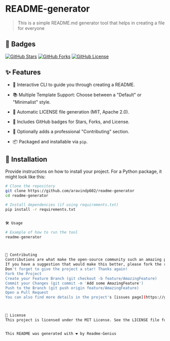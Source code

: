 # README-generator

> This is a simple README.md generator tool that helps in creating a file for everyone

## 🏅 Badges
[![GitHub Stars](https://img.shields.io/github/stars/aravindp602/readme-generator?style=for-the-badge)](https://github.com/aravindp602/readme-generator/stargazers)
[![GitHub Forks](https://img.shields.io/github/forks/aravindp602/readme-generator?style=for-the-badge)](https://github.com/aravindp602/readme-generator/network/members)
[![GitHub License](https://img.shields.io/github/license/aravindp602/readme-generator?style=for-the-badge)](./LICENSE)

## ✨ Features

- 💬 Interactive CLI to guide you through creating a README.
- 📚 Multiple Template Support: Choose between a "Default" or "Minimalist" style.
- 📄 Automatic LICENSE file generation (MIT, Apache 2.0).
- 🏅 Includes GitHub badges for Stars, Forks, and License.
-  🤝 Optionally adds a professional "Contributing" section.

- 📦 Packaged and installable via `pip`.

## 🚀 Installation

Provide instructions on how to install your project. For a Python package, it might look like this:

```bash
# Clone the repository
git clone https://github.com/aravindp602/readme-generator
cd readme-generator

# Install dependencies (if using requirements.txt)
pip install -r requirements.txt


🛠️ Usage

# Example of how to run the tool
readme-generator



🤝 Contributing
Contributions are what make the open-source community such an amazing place to learn, inspire, and create. Any contributions you make are greatly appreciated.
If you have a suggestion that would make this better, please fork the repo and create a pull request. You can also simply open an issue with the tag "enhancement".
Don't forget to give the project a star! Thanks again!
Fork the Project
Create your Feature Branch (git checkout -b feature/AmazingFeature)
Commit your Changes (git commit -m 'Add some AmazingFeature')
Push to the Branch (git push origin feature/AmazingFeature)
Open a Pull Request
You can also find more details in the project's [issues page](https://github.com/aravindp602/readme-generator/issues).



📄 License
This project is licensed under the MIT License. See the LICENSE file for more details.


This README was generated with ❤️ by Readme-Genius